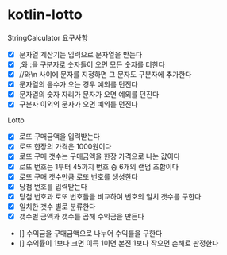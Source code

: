 # kotlin-lotto

StringCalculator
요구사항
- [x] 문자열 계산기는 입력으로 문자열을 받는다
- [x] ,와 :을 구분자로 숫자들이 오면 모든 숫자를 더한다
- [x] //와\n 사이에 문자를 지정하면 그 문자도 구분자에 추가한다
- [x] 문자열의 음수가 오는 경우 예외를 던진다
- [x] 문자열의 숫자 자리가 문자가 오면 예외를 던진다
- [x] 구분자 이외의 문자가 오면 예외를 던진다

Lotto
- [x] 로또 구매금액을 입력받는다
- [x] 로또 한장의 가격은 1000원이다
- [x] 로또 구매 갯수는 구매금액을 한장 가격으로 나눈 값이다
- [x] 로또 번호는 1부터 45까지 번호 중 6개의 랜덤 조합이다
- [x] 로또 구매 갯수만큼 로또 번호를 생성한다
- [x] 당첨 번호를 입력받는다
- [x] 당첨 번호과 로또 번호들을 비교하여 번호의 일치 갯수를 구한다
- [x] 일치한 갯수 별로 분류한다
- [x] 갯수별 금액과 갯수를 곱해 수익금을 만든다
- [] 수익금을 구매금액으로 나누어 수익률을 구한다
- [] 수익률이 1보다 크면 이득 1이면 본전 1보다 작으면 손해로 판정한다